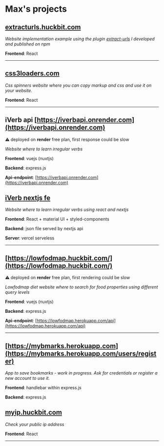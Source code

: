 # Max's projects

## [extracturls.huckbit.com](https://extracturls.huckbit.com/)

_Website implementation example using the plugin [extract-urls](https://www.npmjs.com/package/extract-urls) I developed and published on npm_

**Frontend**: React

---

## [css3loaders.com](https://css3loaders.com/)

_Css spinners website where you can copy markup and css and use it on your website._

**Frontend**: React

---

## iVerb api [https://iverbapi.onrender.com](https://iverbapi.onrender.com) 

:warning: deployed on **render** free plan, first response could be slow

_Website where to learn irregular verbs_

**Frontend**: vuejs (nuxtjs)

**Backend**: express.js

**Api-endpoint**: [https://iverbapi.onrender.com](https://iverbapi.onrender.com)


## [iVerb nextjs fe](https://iverb.huckbit.com/)

_Website where to learn irregular verbs using react and nextjs_

**Frontend**: React + material UI + styled-components

**Backend**: json file served by nextjs api

**Server**: vercel serveless

---

## [https://lowfodmap.huckbit.com/](https://lowfodmap.huckbit.com/)

:warning: deployed on **render** free plan, first rendering could be slow

_Lowfodmap diet website where to search for food properties using different query levels_

**Frontend**: vuejs (nuxtjs)

**Backend**: express.js

**Api-endpoint**: [https://lowfodmap.herokuapp.com/api](https://lowfodmap.herokuapp.com/api)

---

## [https://mybmarks.herokuapp.com](https://mybmarks.herokuapp.com/users/register)

_App to save bookmarks - work in progress. Ask for credentials or register a new account to use it._

**Frontend**: handlebar within express.js

**Backend**: express.js


## [myip.huckbit.com](https://myip.huckbit.com/)

_Check your public ip address_

**Frontend**: React

---
